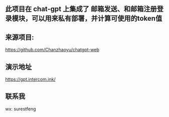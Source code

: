 ## 此项目在 chat-gpt 上集成了 邮箱发送、和邮箱注册登录模块，可以用来私有部署，并计算可使用的token值

## 来源项目:

https://github.com/Chanzhaoyu/chatgpt-web

## 演示地址

https://gpt.intercom.ink/

## 联系我

wx: surestfeng
